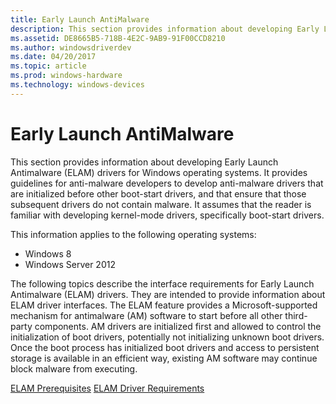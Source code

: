 ```yaml
---
title: Early Launch AntiMalware
description: This section provides information about developing Early Launch Antimalware (ELAM) drivers for Windows operating systems.
ms.assetid: DE8665B5-718B-4E2C-9AB9-91F00CCD8210
ms.author: windowsdriverdev
ms.date: 04/20/2017
ms.topic: article
ms.prod: windows-hardware
ms.technology: windows-devices
---
```


# Early Launch AntiMalware


This section provides information about developing Early Launch Antimalware (ELAM) drivers for Windows operating systems. It provides guidelines for anti-malware developers to develop anti-malware drivers that are initialized before other boot-start drivers, and that ensure that those subsequent drivers do not contain malware. It assumes that the reader is familiar with developing kernel-mode drivers, specifically boot-start drivers.

This information applies to the following operating systems:

-   Windows 8
-   Windows Server 2012

The following topics describe the interface requirements for Early Launch Antimalware (ELAM) drivers. They are intended to provide information about ELAM driver interfaces. The ELAM feature provides a Microsoft-supported mechanism for antimalware (AM) software to start before all other third-party components. AM drivers are initialized first and allowed to control the initialization of boot drivers, potentially not initializing unknown boot drivers. Once the boot process has initialized boot drivers and access to persistent storage is available in an efficient way, existing AM software may continue block malware from executing.

[ELAM Prerequisites](elam-prerequisites.md)
[ELAM Driver Requirements](elam-driver-requirements.md)

 

 





